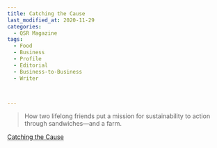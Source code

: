 ```yaml
---
title: Catching the Cause
last_modified_at: 2020-11-29
categories:
  - QSR Magazine
tags:
  - Food
  - Business
  - Profile
  - Editorial 
  - Business-to-Business
  - Writer



---
```


> How two lifelong friends put a mission for sustainability to action through sandwiches—and a farm.

[Catching the Cause](http://www.ourdigitalmags.com/publication/?i=498214&ver=html5&p=36)
